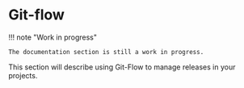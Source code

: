 # Git-flow

!!! note "Work in progress"

    The documentation section is still a work in progress.

This section will describe using Git-Flow to manage releases in your projects.
